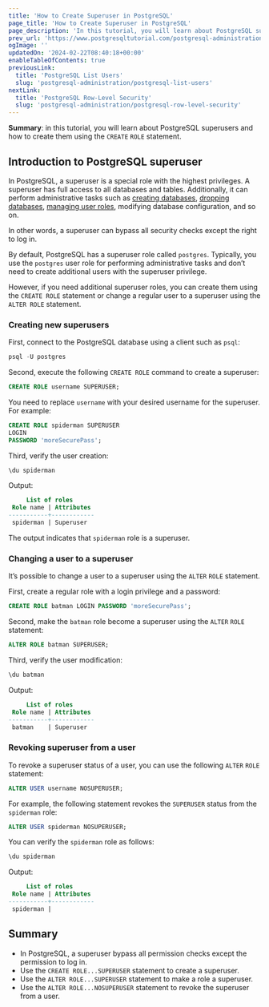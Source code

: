 ```yaml
---
title: 'How to Create Superuser in PostgreSQL'
page_title: 'How to Create Superuser in PostgreSQL'
page_description: 'In this tutorial, you will learn about PostgreSQL superusers and how to create them using the CREATE ROLE statement.'
prev_url: 'https://www.postgresqltutorial.com/postgresql-administration/create-superuser-postgresql/'
ogImage: ''
updatedOn: '2024-02-22T08:40:18+00:00'
enableTableOfContents: true
previousLink:
  title: 'PostgreSQL List Users'
  slug: 'postgresql-administration/postgresql-list-users'
nextLink:
  title: 'PostgreSQL Row-Level Security'
  slug: 'postgresql-administration/postgresql-row-level-security'
---
```


**Summary**: in this tutorial, you will learn about PostgreSQL superusers and how to create them using the `CREATE` `ROLE` statement.

## Introduction to PostgreSQL superuser

In PostgreSQL, a superuser is a special role with the highest privileges. A superuser has full access to all databases and tables. Additionally, it can perform administrative tasks such as [creating databases](postgresql-create-database), [dropping databases](postgresql-drop-database), [managing user roles](postgresql-roles), modifying database configuration, and so on.

In other words, a superuser can bypass all security checks except the right to log in.

By default, PostgreSQL has a superuser role called `postgres`. Typically, you use the `postgres` user role for performing administrative tasks and don’t need to create additional users with the superuser privilege.

However, if you need additional superuser roles, you can create them using the `CREATE ROLE` statement or change a regular user to a superuser using the `ALTER ROLE` statement.

### Creating new superusers

First, connect to the PostgreSQL database using a client such as `psql`:

```sql
psql -U postgres
```

Second, execute the following `CREATE ROLE` command to create a superuser:

```sql
CREATE ROLE username SUPERUSER;
```

You need to replace `username` with your desired username for the superuser. For example:

```sql
CREATE ROLE spiderman SUPERUSER
LOGIN
PASSWORD 'moreSecurePass';
```

Third, verify the user creation:

```sql
\du spiderman
```

Output:

```sql
     List of roles
 Role name | Attributes
-----------+------------
 spiderman | Superuser
```

The output indicates that `spiderman` role is a superuser.

### Changing a user to a superuser

It’s possible to change a user to a superuser using the `ALTER` `ROLE` statement.

First, create a regular role with a login privilege and a password:

```sql
CREATE ROLE batman LOGIN PASSWORD 'moreSecurePass';
```

Second, make the `batman` role become a superuser using the `ALTER` `ROLE` statement:

```sql
ALTER ROLE batman SUPERUSER;
```

Third, verify the user modification:

```sql
\du batman
```

Output:

```sql
     List of roles
 Role name | Attributes
-----------+------------
 batman    | Superuser
```

### Revoking superuser from a user

To revoke a superuser status of a user, you can use the following `ALTER` `ROLE` statement:

```sql
ALTER USER username NOSUPERUSER;
```

For example, the following statement revokes the `SUPERUSER` status from the `spiderman` role:

```sql
ALTER USER spiderman NOSUPERUSER;
```

You can verify the `spiderman` role as follows:

```sql
\du spiderman
```

Output:

```sql
     List of roles
 Role name | Attributes
-----------+------------
 spiderman |
```

## Summary

- In PostgreSQL, a superuser bypass all permission checks except the permission to log in.
- Use the `CREATE ROLE...SUPERUSER` statement to create a superuser.
- Use the `ALTER ROLE...SUPERUSER` statement to make a role a superuser.
- Use the `ALTER ROLE...NOSUPERUSER` statement to revoke the superuser from a user.
